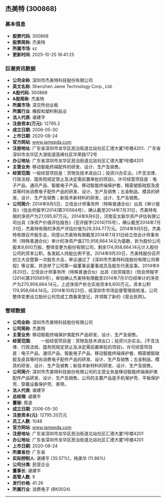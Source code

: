 ## 杰美特 (300868)

### 基本信息

- **股票代码**: 300868
- **股票简称**: 杰美特
- **所属市场**: sz
- **更新时间**: 2025-10-25 16:41:25

### 巨潮资讯数据

- **公司全称**: 深圳市杰美特科技股份有限公司
- **英文名称**: Shenzhen Jame Technology Corp., Ltd.
- **A股代码**: 300868
- **A股简称**: 杰美特
- **所属市场**: 深交所创业板
- **所属行业**: 橡胶和塑料制品业
- **法人代表**: 谌建平
- **注册资本(万元)**: 12795.2
- **成立日期**: 2006-05-30
- **上市日期**: 2020-08-24
- **官方网站**: www.jamepda.com
- **注册地址**: 广东省深圳市龙华区民治街道北站社区汇德大厦1号楼4201、广东省深圳市龙华区大浪街道高峰社区华荣路172号
- **办公地址**: 广东省深圳市龙华区民治街道北站社区汇德大厦1号楼4201
- **主营业务**: 移动智能终端配件的研发、设计、生产及销售。
- **经营范围**: 一般经营项目是：货物及技术进出口；投资兴办实业。(不含法律、行政法规、国务院规定禁止及决定需前置审批的项目)。许可经营项目是：电子产品、通讯产品、智能电子产品、移动智能终端保护套、精密塑胶硅胶及皮具等时尚消费电子配件产品的研发、设计、生产及销售；五金制品、模具的研发、设计、生产及销售；新技术新材料的研发、设计、生产及销售。
- **公司简介**: 2014年9月5日，立信会计师事务所（特殊普通合伙）出具《审计报告》（信会师报字[2014]第310564号），确认截至2014年7月31日，杰美特有限的净资产为27,095.87万元。2014年9月6日，河南亚太联华资产评估有限公司出具《净资产价值评估报告》（亚评报字[2014]115号），确认截至2014年7月31日，杰美特有限的净资产评估价值为29,334.77万元。2014年9月5日，杰美特有限召开股东会，同意以杰美特有限截至2014年7月31日经立信会计师事务所（特殊普通合伙）审计的净资产值270,958,664.14元为基数，折为股份公司股本9,600万股，整体变更为股份有限公司，剩余174,958,664.14元计入股份公司的资本公积，各发起人持股比例不变。2014年9月20日，杰美特股份召开创立大会暨第一次股东大会，审议通过了《深圳市杰美特科技股份有限公司章程》等议案，并选举了公司第一届董事会董事成员及股东代表监事。2014年9月20日，立信会计师事务所（特殊普通合伙）出具《验资报告》（信会师报字[2014]第310565号），审验确认杰美特有限截至2014年7月31日经审计的净资产为270,958,664.14元，上述净资产折合实收资本9,600万元，资本公积174,958,664.14元。2014年10月23日，经深圳市市场监督管理局核准，公司整体变更设立股份公司完成工商备案登记，并领取了新的《营业执照》。

### 雪球数据

- **公司全称**: 深圳市杰美特科技股份有限公司
- **公司简称**: 杰美特
- **主营业务**: 移动智能终端保护类配件产品研发、设计、生产及销售。
- **经营范围**: 　　一般经营项目是：货物及技术进出口；投资兴办实业。(不含法律、行政法规、国务院规定禁止及决定需前置审批的项目)。许可经营项目是：电子产品、通讯产品、智能电子产品、移动智能终端保护套、精密塑胶硅胶及皮具等时尚消费电子配件产品的研发、设计、生产及销售；五金制品、模具的研发、设计、生产及销售；新技术新材料的研发、设计、生产及销售。
- **公司简介**: 深圳市杰美特科技股份有限公司的主营业务是移动智能终端保护类配件产品研发、设计、生产及销售。公司的主要产品是手机保护壳、平板保护壳、穿戴设备保护壳、表带。
- **法人代表**: 谌建平
- **总经理**: 谌建平
- **董秘**: 周波
- **成立日期**: 2006-05-30
- **注册资本(元)**: 12795.20万元
- **员工人数**: 1048
- **官方网站**: www.jamepda.com
- **注册地址**: 广东省深圳市龙华区民治街道北站社区汇德大厦1号楼4201
- **办公地址**: 广东省深圳市龙华区民治街道北站社区汇德大厦1号楼4201
- **上市日期**: 2020-08-24
- **所属省份**: 广东省
- **实际控制人**: 谌建平 (35.57%)，杨美华 (11.86%)
- **公司分类**: 民营企业
- **董事长**: 谌建平
- **高管人数**: 9
- **发行价格**: 41.26
- **所属行业**: 消费电子 (BK0024)

---